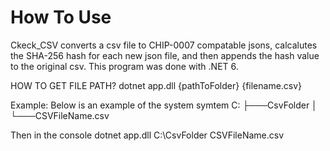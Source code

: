 
# How To Use
Ckeck_CSV converts a csv file to CHIP-0007 compatable jsons, calcalutes the SHA-256 hash for each new json file, and then appends the hash value to
the original csv. This program was done with .NET 6.


HOW TO GET FILE PATH?
dotnet app.dll {pathToFolder} {filename.csv}

Example:
Below is an example of the system symtem
C:
├───CsvFolder
│   └───CSVFileName.csv

Then in the console
dotnet app.dll C:\\CsvFolder CSVFileName.csv
